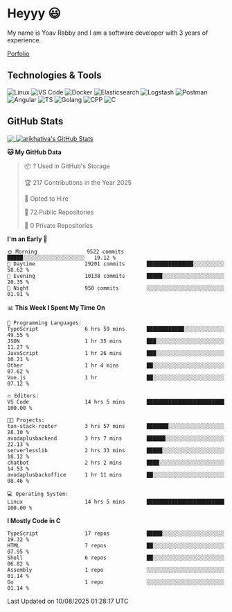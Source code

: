 
# Heyyy 😃
My name is Yoav Rabby and I am a software developer with 3 years of experience.

<a href="https://yoavrabby.com">
  Porfolio
</a>

## Technologies & Tools
![Linux](https://img.shields.io/badge/Linux-FCC624?style=flat&logo=linux&logoColor=black)
![VS Code](https://img.shields.io/badge/-VS%20Code-007ACC?style=flat-square&logo=visual-studio-code)
![Docker](https://img.shields.io/badge/Docker-E9F8FF?style=flat-square&logo=Docker)
![Elasticsearch](https://img.shields.io/badge/Elasticsearch-F8FDC5?style=flat-square&logo=elasticsearch&logoColor=lightblue)
![Logstash](https://img.shields.io/badge/Logstash-F8FDC5?style=flat-square&logo=logstash&logoColor=orange)
![Postman](https://img.shields.io/badge/Postman-F6BB43?style=flat-square&logo=Postman&logoColor=white)
![Angular](https://img.shields.io/badge/Angular-red?style=flat-square&logo=angular)
![TS](https://shields.io/badge/TypeScript-3178C6?logo=TypeScript&logoColor=FFF&style=flat-square)
![Golang](https://img.shields.io/badge/Golang-CBFBFD?style=flat-square&logo=go)
![CPP](https://img.shields.io/badge/C++-00599C?style=flat-square&logo=C%2B%2B&logoColor=white)
![C](https://img.shields.io/badge/C-F0F8FF?style=flat-square&logo=C)

## GitHub Stats
<a href="https://github.com/arikhativa/arikhativa">
  <img align="center" src="https://github-readme-stats.vercel.app/api/top-langs/?username=arikhativa&hide=java,html,tex&title_color=ffffff&text_color=c9cacc&icon_color=2bbc8a&bg_color=1d1f21&langs_count=3" />
</a>
<a href="https://github.com/arikhativa/arikhativa">
  <img align="center" src="https://github-readme-stats.vercel.app/api?username=arikhativa&show_icons=true&line_height=27&count_private=true&title_color=ffffff&text_color=c9cacc&icon_color=2bbc8a&bg_color=1d1f21" alt="arikhativa's GitHub Stats" />
</a>

<!--START_SECTION:waka-->
**🐱 My GitHub Data** 

> 📦 ? Used in GitHub's Storage 
 > 
> 🏆 217 Contributions in the Year 2025
 > 
> 💼 Opted to Hire
 > 
> 📜 72 Public Repositories 
 > 
> 🔑 0 Private Repositories 
 > 
**I'm an Early 🐤** 

```text
🌞 Morning                9522 commits        █████░░░░░░░░░░░░░░░░░░░░   19.12 % 
🌆 Daytime                29201 commits       ███████████████░░░░░░░░░░   58.62 % 
🌃 Evening                10138 commits       █████░░░░░░░░░░░░░░░░░░░░   20.35 % 
🌙 Night                  950 commits         ░░░░░░░░░░░░░░░░░░░░░░░░░   01.91 % 
```


📊 **This Week I Spent My Time On** 

```text
💬 Programming Languages: 
TypeScript               6 hrs 59 mins       ████████████░░░░░░░░░░░░░   49.55 % 
JSON                     1 hr 35 mins        ███░░░░░░░░░░░░░░░░░░░░░░   11.27 % 
JavaScript               1 hr 26 mins        ███░░░░░░░░░░░░░░░░░░░░░░   10.21 % 
Other                    1 hr 4 mins         ██░░░░░░░░░░░░░░░░░░░░░░░   07.62 % 
Vue.js                   1 hr                ██░░░░░░░░░░░░░░░░░░░░░░░   07.12 % 

🔥 Editors: 
VS Code                  14 hrs 5 mins       █████████████████████████   100.00 % 

🐱‍💻 Projects: 
tan-stack-router         3 hrs 57 mins       ███████░░░░░░░░░░░░░░░░░░   28.10 % 
avodaplusbackend         3 hrs 7 mins        ██████░░░░░░░░░░░░░░░░░░░   22.13 % 
serverlesslib            2 hrs 33 mins       █████░░░░░░░░░░░░░░░░░░░░   18.12 % 
chatbot                  2 hrs 2 mins        ████░░░░░░░░░░░░░░░░░░░░░   14.53 % 
avodaplusbackoffice      1 hr 11 mins        ██░░░░░░░░░░░░░░░░░░░░░░░   08.46 % 

💻 Operating System: 
Linux                    14 hrs 5 mins       █████████████████████████   100.00 % 
```

**I Mostly Code in C** 

```text
TypeScript               17 repos            █████░░░░░░░░░░░░░░░░░░░░   19.32 % 
HTML                     7 repos             ██░░░░░░░░░░░░░░░░░░░░░░░   07.95 % 
Shell                    6 repos             ██░░░░░░░░░░░░░░░░░░░░░░░   06.82 % 
Assembly                 1 repo              ░░░░░░░░░░░░░░░░░░░░░░░░░   01.14 % 
Go                       1 repo              ░░░░░░░░░░░░░░░░░░░░░░░░░   01.14 % 
```




 Last Updated on 10/08/2025 01:28:17 UTC
<!--END_SECTION:waka-->
